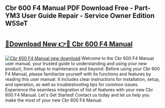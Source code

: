 ## Cbr 600 F4 Manual PDF Download Free - Part-YM3 User Guide Repair - Service Owner Edition W5SeT

# <h2><a href="http://cf21911.oget.top/?id=Cbr+600+F4+Manual">🔗Download New 👉🔴 Cbr 600 F4 Manual</a></h2>

[![Cbr 600 F4 Manual new download](https://i.imgur.com/5g1atiW.png)](http://cf21911.oget.top/?id=Cbr+600+F4+Manual)
Welcome to the Cbr 600 F4 Manual user manual, your trusted guide to understanding and using your new product, from setup to maintenance and beyond. Before using your Cbr 600 F4 Manual, please familiarize yourself with its functions and features by reading this user manual. It includes clear instructions for installation, setup, and operation, as well as troubleshooting tips for common issues. Experience the seamless integration of list of features with your new Cbr 600 F4 Manual. Let's Get Started! Contact us today and let us help you make the most of your new Cbr 600 F4 Manual.
